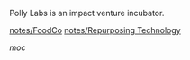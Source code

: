---
---

Polly Labs is an impact venture incubator. 

[notes/FoodCo](FoodCo.md)
[notes/Repurposing Technology](Repurposing%20Technology.md)

*moc*
